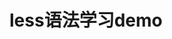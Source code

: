<!--
 * @Descripttion: 
 * @version: 
 * @Author: wenq
 * @Date: 2019-08-24 09:11:25
 * @LastEditors: wenq
 * @LastEditTime: 2019-08-24 09:11:25
 -->
# less语法学习demo
